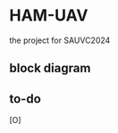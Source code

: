 # HAM-UAV

the project for SAUVC2024

## block diagram 
<script>
  <iframe width="768" height="432" src="https://miro.com/app/live-embed/uXjVNKuO2uc=/?moveToViewport=-987,-456,2634,873&embedId=578049848571" frameborder="0" scrolling="no" allow="fullscreen; clipboard-read; clipboard-write" allowfullscreen></iframe>
</script>

## to-do

[O] 

